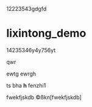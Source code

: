 12223543gdgfd

# lixintong_demo


14235346y4y756yt



qwr

ewtg
ewrgh

ts
bha
**h**
fenzhi1

fwekfjskdb ©ßkn[fwekfjskdb]
